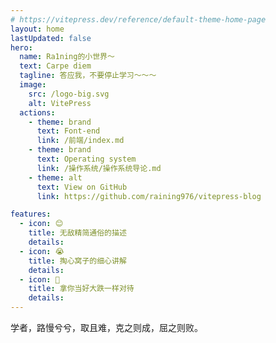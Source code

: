 ```yaml
---
# https://vitepress.dev/reference/default-theme-home-page
layout: home
lastUpdated: false
hero:
  name: Ra1ning的小世界～
  text: Carpe diem
  tagline: 答应我，不要停止学习～～～
  image:
    src: /logo-big.svg
    alt: VitePress
  actions:
    - theme: brand
      text: Font-end
      link: /前端/index.md
    - theme: brand
      text: Operating system
      link: /操作系统/操作系统导论.md
    - theme: alt
      text: View on GitHub
      link: https://github.com/raining976/vitepress-blog

features:
  - icon: 😊
    title: 无敌精简通俗的描述
    details: 
  - icon: 😭
    title: 掏心窝子的细心讲解
    details: 
  - icon: 🧎
    title: 拿你当好大跌一样对待
    details: 
---
```


学者，路慢兮兮，取且难，克之则成，屈之则败。

